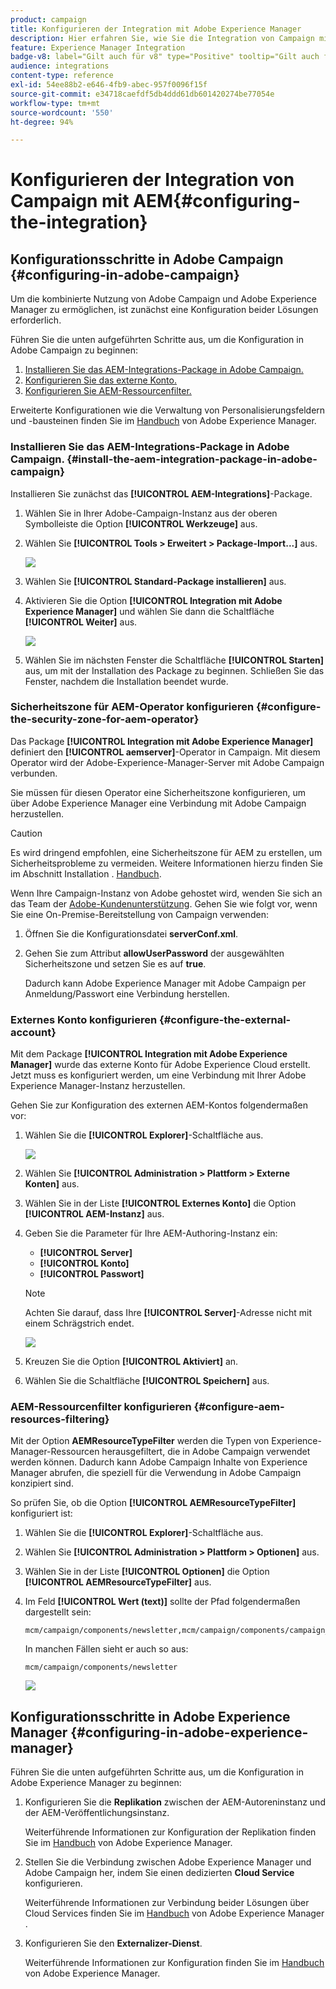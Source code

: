 ```yaml
---
product: campaign
title: Konfigurieren der Integration mit Adobe Experience Manager
description: Hier erfahren Sie, wie Sie die Integration von Campaign mit AEM konfigurieren.
feature: Experience Manager Integration
badge-v8: label="Gilt auch für v8" type="Positive" tooltip="Gilt auch für Campaign v8"
audience: integrations
content-type: reference
exl-id: 54ee88b2-e646-4fb9-abec-957f0096f15f
source-git-commit: e34718caefdf5db4ddd61db601420274be77054e
workflow-type: tm+mt
source-wordcount: '550'
ht-degree: 94%

---
```


# Konfigurieren der Integration von Campaign mit AEM{#configuring-the-integration}



## Konfigurationsschritte in Adobe Campaign {#configuring-in-adobe-campaign}

Um die kombinierte Nutzung von Adobe Campaign und Adobe Experience Manager zu ermöglichen, ist zunächst eine Konfiguration beider Lösungen erforderlich.

Führen Sie die unten aufgeführten Schritte aus, um die Konfiguration in Adobe Campaign zu beginnen:

1. [Installieren Sie das AEM-Integrations-Package in Adobe Campaign.](#install-the-aem-integration-package-in-adobe-campaign)
1. [Konfigurieren Sie das externe Konto.](#configure-the-external-account)
1. [Konfigurieren Sie AEM-Ressourcenfilter.](#configure-aem-resources-filtering)

Erweiterte Konfigurationen wie die Verwaltung von Personalisierungsfeldern und -bausteinen finden Sie im [Handbuch](https://helpx.adobe.com/de/experience-manager/6-5/sites/administering/using/campaignonpremise.html) von Adobe Experience Manager.

### Installieren Sie das AEM-Integrations-Package in Adobe Campaign. {#install-the-aem-integration-package-in-adobe-campaign}

Installieren Sie zunächst das **[!UICONTROL AEM-Integrations]**-Package.

1. Wählen Sie in Ihrer Adobe-Campaign-Instanz aus der oberen Symbolleiste die Option **[!UICONTROL Werkzeuge]** aus.
1. Wählen Sie **[!UICONTROL Tools > Erweitert > Package-Import...]** aus.

   ![](assets/aem_config_1.png)

1. Wählen Sie **[!UICONTROL Standard-Package installieren]** aus.
1. Aktivieren Sie die Option **[!UICONTROL Integration mit Adobe Experience Manager]** und wählen Sie dann die Schaltfläche **[!UICONTROL Weiter]** aus.

   ![](assets/aem_config_2.png)

1. Wählen Sie im nächsten Fenster die Schaltfläche **[!UICONTROL Starten]** aus, um mit der Installation des Package zu beginnen. Schließen Sie das Fenster, nachdem die Installation beendet wurde.

### Sicherheitszone für AEM-Operator konfigurieren {#configure-the-security-zone-for-aem-operator}

Das Package **[!UICONTROL Integration mit Adobe Experience Manager]** definiert den **[!UICONTROL aemserver]**-Operator in Campaign. Mit diesem Operator wird der Adobe-Experience-Manager-Server mit Adobe Campaign verbunden.

Sie müssen für diesen Operator eine Sicherheitszone konfigurieren, um über Adobe Experience Manager eine Verbindung mit Adobe Campaign herzustellen.

>[!CAUTION]
>
>Es wird dringend empfohlen, eine Sicherheitszone für AEM zu erstellen, um Sicherheitsprobleme zu vermeiden. Weitere Informationen hierzu finden Sie im Abschnitt Installation . [Handbuch](../../installation/using/security-zones.md).

Wenn Ihre Campaign-Instanz von Adobe gehostet wird, wenden Sie sich an das Team der [Adobe-Kundenunterstützung](https://helpx.adobe.com/de/enterprise/admin-guide.html/enterprise/using/support-for-experience-cloud.ug.html). Gehen Sie wie folgt vor, wenn Sie eine On-Premise-Bereitstellung von Campaign verwenden:

1. Öffnen Sie die Konfigurationsdatei **serverConf.xml**.
1. Gehen Sie zum Attribut **allowUserPassword** der ausgewählten Sicherheitszone und setzen Sie es auf **true**.

   Dadurch kann Adobe Experience Manager mit Adobe Campaign per Anmeldung/Passwort eine Verbindung herstellen.

### Externes Konto konfigurieren {#configure-the-external-account}

Mit dem Package **[!UICONTROL Integration mit Adobe Experience Manager]** wurde das externe Konto für Adobe Experience Cloud erstellt. Jetzt muss es konfiguriert werden, um eine Verbindung mit Ihrer Adobe Experience Manager-Instanz herzustellen.

Gehen Sie zur Konfiguration des externen AEM-Kontos folgendermaßen vor:

1. Wählen Sie die **[!UICONTROL Explorer]**-Schaltfläche aus.

   ![](assets/aem_config_3.png)

1. Wählen Sie **[!UICONTROL Administration > Plattform > Externe Konten]** aus.
1. Wählen Sie in der Liste **[!UICONTROL Externes Konto]** die Option **[!UICONTROL AEM-Instanz]** aus.
1. Geben Sie die Parameter für Ihre AEM-Authoring-Instanz ein:

   * **[!UICONTROL Server]**
   * **[!UICONTROL Konto]**
   * **[!UICONTROL Passwort]**

   >[!NOTE]
   >
   >Achten Sie darauf, dass Ihre **[!UICONTROL Server]**-Adresse nicht mit einem Schrägstrich endet.

   ![](assets/aem_config_4.png)

1. Kreuzen Sie die Option **[!UICONTROL Aktiviert]** an.
1. Wählen Sie die Schaltfläche **[!UICONTROL Speichern]** aus.

### AEM-Ressourcenfilter konfigurieren {#configure-aem-resources-filtering}

Mit der Option **AEMResourceTypeFilter** werden die Typen von Experience-Manager-Ressourcen herausgefiltert, die in Adobe Campaign verwendet werden können. Dadurch kann Adobe Campaign Inhalte von Experience Manager abrufen, die speziell für die Verwendung in Adobe Campaign konzipiert sind.

So prüfen Sie, ob die Option **[!UICONTROL AEMResourceTypeFilter]** konfiguriert ist:

1. Wählen Sie die **[!UICONTROL Explorer]**-Schaltfläche aus.
1. Wählen Sie **[!UICONTROL Administration > Plattform > Optionen]** aus.
1. Wählen Sie in der Liste **[!UICONTROL Optionen]** die Option **[!UICONTROL AEMResourceTypeFilter]** aus.
1. Im Feld **[!UICONTROL Wert (text)]** sollte der Pfad folgendermaßen dargestellt sein:

   ```
   mcm/campaign/components/newsletter,mcm/campaign/components/campaign_newsletterpage,mcm/neolane/components/newsletter
   ```

   In manchen Fällen sieht er auch so aus:

   ```
   mcm/campaign/components/newsletter
   ```

   ![](assets/aem_config_5.png)

## Konfigurationsschritte in Adobe Experience Manager {#configuring-in-adobe-experience-manager}

Führen Sie die unten aufgeführten Schritte aus, um die Konfiguration in Adobe Experience Manager zu beginnen:

1. Konfigurieren Sie die **Replikation** zwischen der AEM-Autoreninstanz und der AEM-Veröffentlichungsinstanz.

   Weiterführende Informationen zur Konfiguration der Replikation finden Sie im [Handbuch](https://helpx.adobe.com/de/experience-manager/6-5/sites/deploying/using/replication.html) von Adobe Experience Manager.

1. Stellen Sie die Verbindung zwischen Adobe Experience Manager und Adobe Campaign her, indem Sie einen dedizierten **Cloud Service** konfigurieren.

   Weiterführende Informationen zur Verbindung beider Lösungen über Cloud Services finden Sie im [Handbuch](https://helpx.adobe.com/de/experience-manager/6-5/sites/administering/using/campaignonpremise.html#ConfiguringAdobeExperienceManager) von Adobe Experience Manager .

1. Konfigurieren Sie den **Externalizer-Dienst**.

   Weiterführende Informationen zur Konfiguration finden Sie im [Handbuch](https://helpx.adobe.com/de/experience-manager/6-5/sites/developing/using/externalizer.html) von Adobe Experience Manager.

